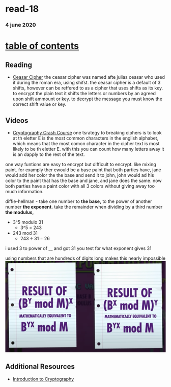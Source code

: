 # read-18
### 4 june 2020
# [table of contents](https://h-griffin.github.io/reading-notes-401/)

## Reading
- [Ceasar Cipher](https://en.wikipedia.org/wiki/Caesar_cipher)
the ceasar cipher was named afte julias ceasar who used it during the roman era, using shifst. 
the ceasar cipher is a default of 3 shifts, however can be reffered to as a cipher that uses shifts as its key. to encrypt the plain text it shifts the letters or numbers by an agreed upon shift ammount or key. to decrypt the message you must know the correct shift value or key. 

## Videos
- [Cryptography Crash Course](https://www.youtube.com/watch?v=jhXCTbFnK8o)
one tsrategy to breaking ciphers is to look at th eletter E is the most common characters in the english alphabet, which means that the most comon character in the cipher text is most likely to be th eletter E. with this you can count how many letters away it is an dapply to the rest of the text.

one way funtions are easy to encrypt but difficult to encrypt. like mixing paint. for examply ther ewould be a base paint that both parties have, jane would add her color the the base and send it to john, john would ad his color to the paint that has the base and jane, and jane does the same. now both parties have a paint color with all 3 colors without giving away too much information.

diffie-hellman - take one number to **the base,** to the power of another number **the exponent.** take the remainder when dividing by a third number **the modulus,**

- 3^5 modulo 31
    - 3^5 = 243
- 243 mod 31
    - 243 ÷ 31 = 26
 
i used 3 to power of __ and got 31
you test for what exponent gives 31

using numbers that are hundreds of digits long makes this nearly impossible 
![diffie-hellman](/assets/diffie-hellman.png)

## Additional Resources
- [Introduction to Cryptography](https://thebestvpn.com/cryptography/)

